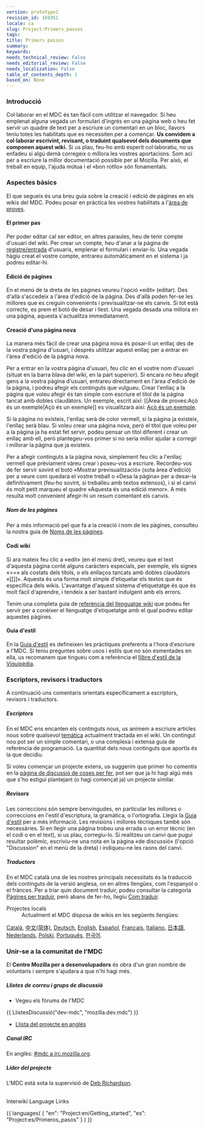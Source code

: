 ```yaml
---
version: prototype1
revision_id: 169351
locale: ca
slug: Project:Primers_passos
tags: 
title: Primers passos
summary: 
keywords: 
needs_technical_review: False
needs_editorial_review: False
needs_localization: False
table_of_contents_depth: 1
based_on: None
---
```

<h3 id="Introducci.C3.B3" name="Introducci.C3.B3"> Introducció </h3>
<p>Col·laborar en el MDC és tan fàcil com utilitzar el navegador. Si heu emplenat alguna vegada un formulari d'ingrés en una pàgina web o heu fet servir un quadre de text per a escriure un comentari en un bloc, llavors teniu totes les habilitats que es necessiten per a començar. <b>Us convidem a col·laborar escrivint, revisant, o traduint qualsevol dels documents que componen aquest wiki.</b> Si us plau, feu-ho amb esperit col·laboratiu, no us enfadeu si algú demà corregeix o millora les vostres aportacions. Som ací per a escriure la millor documentació possible per al Mozilla. Per això, el treball en equip, l'ajuda mútua i el «bon rotllo» són fonamentals.
</p>
<h3 id="Aspectes_b.C3.A0sics" name="Aspectes_b.C3.A0sics"> Aspectes bàsics </h3>
<p>El que segueix és una breu guia sobre la creació i edició de pàgines en els wikis del MDC. Podeu posar en pràctica les vostres habilitats a l'<a href="ca/%c3%80rea_de_proves">àrea de proves</a>.
</p>
<h4 id="El_primer_pas" name="El_primer_pas"> El primer pas </h4>
<p>Per poder editar cal ser editor, en altres paraules, heu de tenir compte d'usuari del wiki. Per crear un compte, heu d'anar a la pàgina de <a href="Special:Userlogin">registre/entrada</a> d'usuaris, emplenar el formulari i enviar-lo. Una vegada hàgiu creat el vostre compte, entrareu automàticament en el sistema i ja podreu editar-hi.
</p>
<h4 id="Edici.C3.B3_de_p.C3.A0gines" name="Edici.C3.B3_de_p.C3.A0gines"> Edició de pàgines </h4>
<p>En el menú de la dreta de les pàgines veureu l'opció «edit» (editar). Des d'allà s'accedeix a l'àrea d'edició de la pàgina. Des d'allà poden fer-se les millores que es creguin convenients i previsualitzar-ne els canvis. Si tot està correcte, es prem el botó de desar i llest. Una vegada desada una millora en una pàgina, aquesta s'actualitza immediatament.
</p>
<h4 id="Creaci.C3.B3_d.27una_p.C3.A0gina_nova" name="Creaci.C3.B3_d.27una_p.C3.A0gina_nova"> Creació d'una pàgina nova </h4>
<p>La manera més fàcil de crear una pàgina nova és posar-li un enllaç des de la vostra pàgina d'usuari, i després utilitzar aquest enllaç per a entrar en l'àrea d'edició de la pàgina nova.
</p><p>Per a entrar en la vostra pàgina d'usuari, feu clic en el vostre nom d'usuari (situat en la barra blava del wiki, en la part superior). Si encara no heu afegit gens a la vostra pàgina d'usuari, entrareu directament en l'àrea d'edició de la pàgina, i podreu afegir els continguts que vulgueu. Crear l'enllaç a la pàgina que voleu afegir és tan simple com escriure el títol de la pàgina tancat amb dobles claudàtors. Un exemple, escrit així: <span class="nowiki">[[Àrea de proves:Açò és un exemple|Açò és un exemple]]</span> es visualitzarà així: <a href="ca/%c3%80rea_de_proves/A%c3%a7%c3%b2_%c3%a9s_un_exemple">Açò és un exemple</a>.
</p><p>Si la pàgina no existeix, l'enllaç serà de color vermell, si la pàgina ja existeix, l'enllaç serà blau. Si voleu crear una pàgina nova, però el títol que voleu per a la pàgina ja ha estat fet servir, podeu pensar un títol diferent i crear un enllaç amb ell, però plantegeu-vos primer si no seria millor ajudar a corregir i millorar la pàgina que ja existeix. </p><p>Per a afegir continguts a la pàgina nova, simplement feu clic a l'enllaç vermell que prèviament vàreu crear i poseu-vos a escriure. Recordeu-vos de fer servir sovint el botó «Mostrar previsualització» (sota àrea d'edició) per a veure com quedarà el vostre treball o «Desa la pàgina» per a desar-la definitivament (feu-ho sovint, si treballeu amb textos extensos), i si el canvi és molt petit marqueu el quadre «Aquesta és una edició menor». A més resulta molt convenient afegir-hi un resum comentant els canvis.
</p>
<h5 id="Nom_de_les_p.C3.A0gines" name="Nom_de_les_p.C3.A0gines"> Nom de les pàgines </h5>
<p>Per a més informació pel que fa a la creació i nom de les pàgines, consulteu la nostra guia de <a href="Project:ca/Noms_de_les_p%c3%a0gines">Noms de les pàgines</a>.
</p>
<h4 id="Codi_wiki" name="Codi_wiki"> Codi wiki </h4>
<p>Si ara mateix feu clic a «edit» (en el menú dret), veureu que el text d'aquesta pàgina conté alguns caràcters especials, per exemple, els signes «==» als costats dels títols, o els enllaços tancats amb dobles claudàtors «[[]]». Aquesta és una forma molt simple d'etiquetar els textos que és específica dels wikis. L'avantatge d'aquest sistema d'etiquetatge és que és molt fàcil d'aprendre, i tendeix a ser bastant indulgent amb els errors. </p><p>Tenim una completa guia de <a href="Project:ca/Refer%c3%a8ncia_del_llenguatge_wiki">referència del llenguatge wiki</a> que podeu fer servir per a conèixer el llenguatge d'etiquetatge amb el qual podreu editar aquestes pàgines.
</p>
<h4 id="Guia_d.27estil" name="Guia_d.27estil"> Guia d'estil </h4>
<p>En la <a href="Project:ca/Guia_d'estil">Guia d'estil</a> es defineixen les pràctiques preferents a l'hora d'escriure a l'MDC. Si teniu preguntes sobre usos i estils que no són esmentades en ella, us recomanem que tingueu com a referència el <a class="external" href="http://ca.wikipedia.org/wiki/Viquipèdia:Llibre_d'estil">llibre d'estil de la Viquipèdia</a>.
</p>
<h3 id="Escriptors.2C_revisors_i_traductors" name="Escriptors.2C_revisors_i_traductors"> Escriptors, revisors i traductors </h3>
<p>A continuació uns comentaris orientats específicament a escriptors, revisors i traductors. </p>
<h5 id="Escriptors" name="Escriptors"> Escriptors </h5>
<p>En el MDC ens encanten els continguts nous, us animem a escriure articles nous sobre qualsevol <a href="Special:Tags?tag=Totes_les_categories&amp;language=ca">temàtica</a> actualment tractada en el wiki. Un contingut nou pot ser un simple comentari, o una complexa i extensa guia de referència de programació. La quantitat dels nous continguts que aportis és la que decidiu. </p><p>Si voleu començar un projecte extens, us suggerim que primer ho comentis en la <a href="ca/MDCDiscussi%c3%b3/ToDo#List">pàgina de discussió de coses per fer</a>, pot ser que ja hi hagi algú més que s'ho estigui plantejant (o hagi començat ja) un projecte similar. </p>
<h5 id="Revisors" name="Revisors"> Revisors </h5>
<p>Les correccions són sempre benvingudes, en particular les millores o correccions en l'estil d'escriptura, la gramàtica, o l'ortografia. Llegix la <a href="Project:ca/Guia_d'estil">Guia d'estil</a> per a més informació. Les revisions i millores tècniques també són necessàries. Si en llegir una pàgina trobeu una errada o un error tècnic (en el codi o en el text), si us plau, corregiu-lo. Si realitzeu un canvi que pugui resultar polèmic, escriviu-ne una nota en la pàgina «de discussió» (l'opció "Discussion" en el menú de la dreta) i indiqueu-ne les raons del canvi. </p>
<h5 id="Traductors" name="Traductors"> Traductors </h5>
<p>En el MDC català una de les nostres principals necessitats és la traducció dels continguts de la versió anglesa, on en altres llengües, com l'espanyol o el frànces. Per a triar quin document traduir, podeu consultar la categoria <a href="Special:Tags?tag=Pàgines_per_traduir&amp;language=ca">Pàgines per traduir</a>, però abans de fer-ho, llegiu <a href="Help:ca/Com_traduir">Com traduir</a>.
</p>
<dl><dt>Projectes locals</dt><dd>
</dd><dd>Actualment el MDC disposa de wikis en les següents llengües:
</dd></dl>
<p><a class="external" href="http://developer.mozilla.org/ca/docs/">Català</a>,
<a class="external" href="http://developer.mozilla.org/cn/docs/">中文(简体)</a>,
<a class="external" href="http://developer.mozilla.org/de/docs/">Deutsch</a>,
<a class="external" href="http://developer.mozilla.org/en/docs/">English</a>,
<a class="external" href="http://developer.mozilla.org/es/docs/">Español</a>,
<a class="external" href="http://developer.mozilla.org/fr/docs/">Français</a>,
<a class="external" href="http://developer.mozilla.org/it/docs/">Italiano</a>,
<a class="external" href="http://developer.mozilla.org/ja/docs/">日本語</a>,
<a class="external" href="http://developer.mozilla.org/nl/docs/">Nederlands</a>,
<a class="external" href="http://developer.mozilla.org/pl/docs/">Polski</a>,
<a class="external" href="http://developer.mozilla.org/pt/docs/">Português</a>,
<a class="external" href="http://developer.mozilla.org/ko/docs/">한국어</a>.
</p>
<h3 id="Unir-se_a_la_comunitat_de_l.27MDC" name="Unir-se_a_la_comunitat_de_l.27MDC"> Unir-se a la comunitat de l'MDC </h3>
<p>El <b>Centre Mozilla per a desenvolupadors</b> és obra d'un gran nombre de voluntaris i sempre s'ajudara a que n'hi hagi més.
</p>
<h5 id="Llistes_de_correu_i_grups_de_discussi.C3.B3" name="Llistes_de_correu_i_grups_de_discussi.C3.B3"> Llistes de correu i grups de discussió </h5>
<ul><li> Vegeu els fòrums de l'MDC
</li></ul>
<p>{{ LlistesDiscussió("dev-mdc", "mozilla.dev.mdc") }}
</p>
<ul><li> <a class="link-https" href="https://lists.mozilla.org/listinfo/dev-mdc">Llista del projecte en anglès</a>
</li></ul>
<h5 id="Canal_IRC" name="Canal_IRC"> Canal IRC </h5>
<p>En anglès: <a class="link-irc" href="irc://irc.mozilla.org/mdc">#mdc a irc.mozilla.org</a>.
</p>
<h5 id="L.C3.ADder_del_projecte" name="L.C3.ADder_del_projecte"> Líder del projecte </h5>
<p>L'MDC està sota la supervisió de <a class="link-mailto" href="mailto:deb@mozilla.com">Deb Richardson</a>.
</p><p><br>
<span class="comment">Interwiki Language Links</span>
</p>{{ languages( { "en": "Project:en/Getting_started", "es": "Project:es/Primeros_pasos" } ) }}

